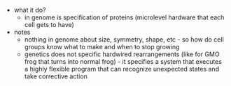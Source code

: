   * what it do?
    * in genome is specification of proteins (microlevel hardware that each cell gets to have)
  * notes
    * nothing in genome about size, symmetry, shape, etc - so how do cell groups know what to make and when to stop growing
    * genetics does not specific hardwired rearrangements (like for GMO frog that turns into normal frog) - it specifies a system that executes a highly flexible program that can recognize unexpected states and take corrective action